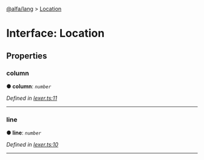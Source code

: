 [@alfa/lang](../README.md) > [Location](../interfaces/location.md)

# Interface: Location

## Properties

<a id="column"></a>

### column

**● column**: _`number`_

_Defined in [lexer.ts:11](https://github.com/Siteimprove/alfa/blob/7447116/packages/lang/src/lexer.ts#L11)_

---

<a id="line"></a>

### line

**● line**: _`number`_

_Defined in [lexer.ts:10](https://github.com/Siteimprove/alfa/blob/7447116/packages/lang/src/lexer.ts#L10)_

---
